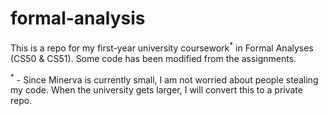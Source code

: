 # formal-analysis
<html>
<body>
</p>This is a repo for my first-year university coursework<sup>*</sup> in Formal Analyses (CS50 & CS51). Some code has been modified from the assignments.</p>
<p><sup>*</sup> - Since Minerva is currently small, I am not worried about people stealing my code. When the university gets larger, I will convert this to a private repo.</p>
</body>
</html>
